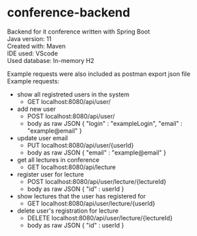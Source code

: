 # conference-backend
Backend for it conference written with Spring Boot  
Java version: 11  
Created with: Maven  
IDE used: VScode  
Used database: In-memory H2  

Example requests were also included as postman export json file  
Example requests:
- show all registreted users in the system
  - GET localhost:8080/api/user/
- add new user
  - POST localhost:8080/api/user/
  - body as raw JSON
    {
      "login" : "exampleLogin",
      "email" : "example@email"
    }
- update user email
  - PUT localhost:8080/api/user/{userId}
  - body as raw JSON
    {
      "email" : "example@email"
    }
- get all lectures in conference
  - GET localhost:8080/api/lecture
- register user for lecture
  - POST localhost:8080/api/user/lecture/{lectureId}
  - body as raw JSON
    {
      "id" : userId
    }
- show lectures that the user has registered for 
  - GET localhost:8080/api/user/lecture/{userId}
- delete user's registration for lecture
  - DELETE localhost:8080/api/user/lecture/{lectureId}
  - body as raw JSON
    {
      "id" : userId
    }
 
